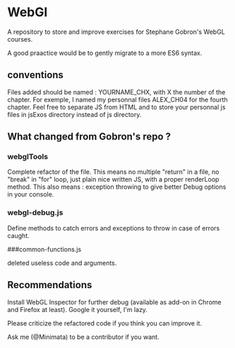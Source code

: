 # WebGl

A repository to store and improve exercises for Stephane Gobron's WebGL courses.

A good praactice would be to gently migrate to a more ES6 syntax.

## conventions

Files added should be named : YOURNAME_CHX, with X the number of the chapter.
For exemple, I named my personnal files ALEX_CH04 for the fourth chapter.
Feel free to separate JS from HTML and to store your personnal js files in jsExos directory instead of js directory.

## What changed from Gobron's repo ?

### webglTools

Complete refactor of the file.
This means no multiple "return" in a file, no "break" in "for" loop, just plain nice written JS, with a proper renderLoop method.
This also means : exception throwing to give better Debug options in your console.

### webgl-debug.js

Define methods to catch errors and exceptions to throw in case of errors caught.

###common-functions.js

deleted useless code and arguments.

## Recommendations

Install WebGL Inspector for further debug (available as add-on in Chrome and Firefox at least). Google it yourself, I'm lazy.

Please criticize the refactored code if you think you can improve it.

Ask me (@Minimata) to be a contributor if you want.
